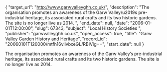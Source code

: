 {
  "target_url": "http://www.garwvalleyghh.co.uk/", 
  "description": "The organisation promotes an awareness of the Garw Valley\u2019s pre-industrial heritage, its associated rural crafts and its two historic gardens. The site is no longer live as 2014. ", 
  "end_date": null, 
  "date": "2006-01-01T12:00:00", 
  "slug": 67343, 
  "subject": "Local History Societies ", 
  "publisher": "garwvalleyghh.co.uk", 
  "open_access": true, 
  "title": "Garw Valley Garden History and Heritage", 
  "record_id": "20060101T120000/mtfh16vllvbxeGL/RBIVig==", 
  "start_date": null
}

The organisation promotes an awareness of the Garw Valley’s pre-industrial heritage, its associated rural crafts and its two historic gardens. The site is no longer live as 2014. 